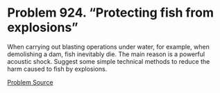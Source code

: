 # Problem 924. “Protecting fish from explosions”

When carrying out blasting operations under water, for example, when demolishing a dam, fish inevitably die. The main reason is a powerful acoustic shock. Suggest some simple technical methods to reduce the harm caused to fish by explosions.

[Problem Source](https://www.trizland.ru/tasks/1869/)